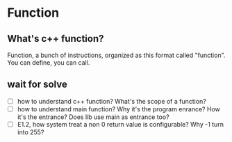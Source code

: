 # Function


## What's c++ function?
Function, a bunch of instructions, organized as this format called "function". You can define, you can call.

## wait for solve
- [ ] how to understand c++ function? What's the scope of a function?
- [ ] how to understand main function? Why it's the program enrance? How it's the entrance? Does lib use main as entrance too?
- [ ] E1.2, how system treat a non 0 return value is configurable? Why -1 turn into 255?